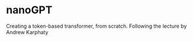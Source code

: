 # nanoGPT
Creating a token-based transformer, from scratch.
Following the lecture by Andrew Karphaty
